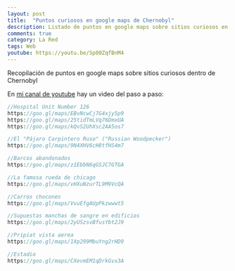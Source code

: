 ```yaml
---
layout: post
title:  "Puntos curiosos en google maps de Chernobyl"
description: Listado de puntos en google maps sobre sitios curiosos en Chenobyl
comments: true
category: La Red
tags: Web
youtube: https://youtu.be/Sp00ZqfBnM4
---
```

Recopilación de puntos en google maps sobre sitios curiosos dentro de Chernobyl 

En <a target="_blank" href="{{ page.youtube }}">mi canal de youtube</a> hay un video del paso a paso:

```PHP
//Hospital Unit Number 126
https://goo.gl/maps/EBvNcwCj7G4xjy5p9
https://goo.gl/maps/25tidTmLVq76DmxUA
https://goo.gl/maps/kQvS2UhXsc2AA5os7

//El "Pájaro Carpintero Ruso" ("Russian Woodpecker")
https://goo.gl/maps/9N4XHV6cH8tfHS4m7

//Barcos abandonados
https://goo.gl/maps/z1EbbN6qGSJC7GTGA

//La famosa rueda de chicago
https://goo.gl/maps/vHXuNzurTL9M9VcQA

//Carros chocones
https://goo.gl/maps/VvuEfgAUpPkzwwwt5

//Supuestas manchas de sangre en edificios
https://goo.gl/maps/2yUSzsvBfusYbt2J9

//Pripiat vista aerea
https://goo.gl/maps/1Xp299MbuYng2rHD9

//Estadio
https://goo.gl/maps/CXevmEM1qDrkGvx3A
```
